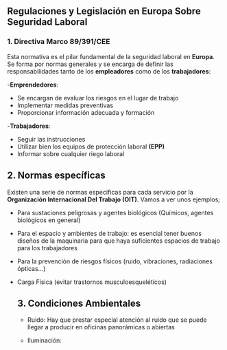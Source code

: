 ## Regulaciones y Legislación en Europa Sobre Seguridad Laboral

### 1. Directiva Marco 89/391/CEE

Esta normativa es el pilar fundamental de la seguridad laboral en **Europa**. Se forma por normas generales y se encarga de definir las responsabilidades tanto de los **empleadores** como de los **trabajadores**:

-**Emprendedores**:

- Se encargan de evaluar los riesgos en el lugar de trabajo
- Implementar medidas preventivas 
- Proporcionar información adecuada y formación 

-**Trabajadores**: 

- Seguir las instrucciones
- Utilizar bien los equipos de protección laboral **(EPP)**
- Informar sobre cualquier riego laboral

## 2. Normas específicas

Existen una serie de normas especificas para cada servicio por la **Organización Internacional Del Trabajo (OIT)**. Vamos a ver unos ejemplos;

- Para sustaciones peligrosas y agentes biológicos (Químicos, agentes biológicos en general)
- Para el espacio y ambientes de trabajo: es esencial tener buenos diseños de la maquinaria para que haya suficientes espacios de trabajo para los trabajadores
- Para la prevención de riesgos físicos (ruido, vibraciones, radiaciones ópticas...)
- Carga Física (evitar trastornos musculoesqueléticos)

  ## 3. Condiciones Ambientales

  - Ruido: Hay que prestar especial atención al ruido que se puede llegar a producir en oficinas panorámicas o abiertas

  - Iluminación: 
